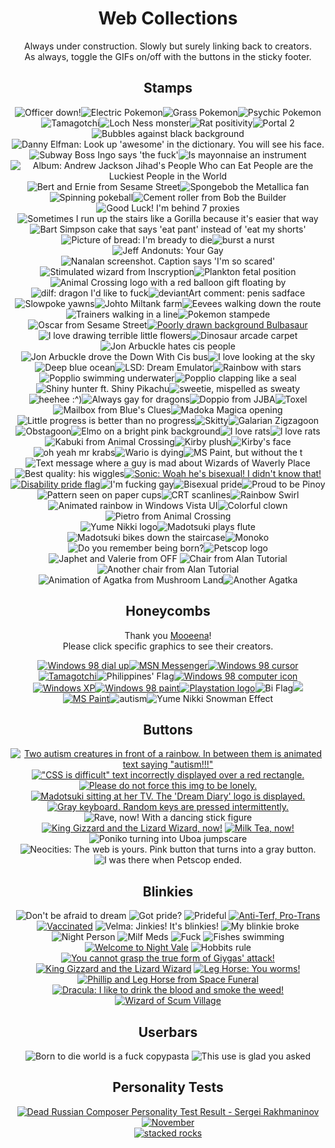 <center>

# Web Collections
Always under construction. Slowly but surely linking back to creators.  
As always, toggle the GIFs on/off with the buttons in the sticky footer.

## Stamps ##

<span class="stamps55">
<img src="./stamps/99w55h/officerDown.png" alt="Officer down!"><img src="./stamps/99w55h/electricPokes.gif" alt="Electric Pokemon"><img src="./stamps/99w55h/grassPokes.gif" alt="Grass Pokemon"><img src="./stamps/99w55h/psychicPokes.gif" alt="Psychic Pokemon"><img src="./stamps/99w55h/tamagotchi.png" alt="Tamagotchi"><img class="freezeframe" style="vertical-align: initial;" src="./stamps/99w55h/nessie.gif" alt="Loch Ness monster"><img class="freezeframe" style="vertical-align: initial;" src="./stamps/99w55h/ratPositivity.gif" alt="Rat positivity"><img class="freezeframe" style="vertical-align: initial;" src="./stamps/99w55h/portal.gif" alt="Portal 2"></span><span class="stamps56"><img class="freezeframe" style="vertical-align: initial;" src="./stamps/99w56h/bubbles.gif" alt="Bubbles against black background"><img src="./stamps/99w56h/dannyElfman.png" alt="Danny Elfman: Look up 'awesome' in the dictionary. You will see his face."><img src="./stamps/99w56h/dafuq.png" alt="Subway Boss Ingo says 'the fuck'"><img src="./stamps/99w56h/mayonnaise.jpg" alt="Is mayonnaise an instrument"><img src="./stamps/99w56h/ajj.png" alt="Album: Andrew Jackson Jihad&#39;s People Who can Eat People are the Luckiest People in the World"><img src="./stamps/99w56h/bertAndErnie.png" alt="Bert and Ernie from Sesame Street"><img src="./stamps/99w56h/spongeMetal.png" alt="Spongebob the Metallica fan"><img class="freezeframe" style="vertical-align:initial;" src="./stamps/99w56h/pokeball.gif" alt="Spinning pokeball"><img class="freezeframe" style="vertical-align:initial;" src="./stamps/99w56h/dizzy.gif" alt="Cement roller from Bob the Builder"><img src="./stamps/99w56h/sevenProxies.png" alt="Good Luck! I'm behind 7 proxies"><img src="./stamps/99w56h/gorilla.png" alt="Sometimes I run up the stairs like a Gorilla because it's easier that way"><img src="./stamps/99w56h/eatPant.png" alt="Bart Simpson cake that says 'eat pant' instead of 'eat my shorts'"><img src="./stamps/99w56h/bready.png" alt="Picture of bread: I'm bready to die"><img src="./stamps/99w56h/burstANurst.png" alt="burst a nurst"><img src="./stamps/99w56h/jeffAndonuts.png" alt="Jeff Andonuts: Your Gay"><img src="./stamps/99w56h/nanalan.png" alt="Nanalan screenshot. Caption says 'I'm so scared'"><img class="freezeframe" style="vertical-align:initial;" src="./stamps/99w56h/ichorus_buzzly.gif" alt="Stimulated wizard from Inscryption"><img src="./stamps/99w56h/plankton.png" alt="Plankton fetal position"><img class="freezeframe" style="vertical-align: initial;" src="./stamps/99w56h/animalCrossy.gif" alt="Animal Crossing logo with a red balloon gift floating by"><img src="./stamps/99w56h/dilf.png" alt="dilf: dragon I'd like to fuck"><img src="./stamps/99w56h/penis.png" alt="deviantArt comment: penis sadface"><img class="freezeframe" style="vertical-align:initial;" src="./stamps/99w56h/yawn.gif" alt="Slowpoke yawns"><img class="freezeframe" style="vertical-align:initial;" src="./stamps/99w56h/moomooMilk.gif" alt="Johto Miltank farm"><img class="freezeframe" style="vertical-align:initial;" src="./stamps/99w56h/eevee.gif" alt="Eevees walking down the route"><img class="freezeframe" style="vertical-align:initial;" src="./stamps/99w56h/trainerMarch.gif" alt="Trainers walking in a line"><img class="freezeframe" style="vertical-align:initial;" src="./stamps/99w56h/pokemonEscape.gif" alt="Pokemon stampede"><img src="./stamps/99w56h/oscar.png" alt="Oscar from Sesame Street"><a href="https://futurefishy.neocities.org/"><img src="./stamps/99w56h/bulbastamp.png" alt="Poorly drawn background Bulbasaur"></a><img src="./stamps/99w56h/terribleFlowers.png" alt="I love drawing terrible little flowers"><img src="./stamps/99w56h/dinosaurs.png" alt="Dinosaur arcade carpet"><img class="freezeframe" style="vertical-align:initial;" src="./stamps/99w56h/jonArbuckle1.gif" alt="Jon Arbuckle hates cis people"><img class="freezeframe" style="vertical-align:initial;" src="./stamps/99w56h/jonArbuckle2.gif" alt="Jon Arbuckle drove the Down With Cis bus"><img class="freezeframe" style="vertical-align:initial;" src="./stamps/99w56h/cloudGazer.gif" alt="I love looking at the sky"><img src="./stamps/99w56h/oceanWater.png" alt="Deep blue ocean"><img src="./stamps/99w56h/lsd.png" alt="LSD: Dream Emulator"><img src="./stamps/99w56h/rainbowStars.png" alt="Rainbow with stars"><img class="freezeframe" style="vertical-align:initial;" src="./stamps/99w56h/popplioSwim.gif" alt="Popplio swimming underwater"><img class="freezeframe" style="vertical-align:initial;" src="./stamps/99w56h/popplioClap.gif" alt="Popplio clapping like a seal"><img class="freezeframe" style="vertical-align:initial;" src="./stamps/99w56h/shiny.gif" alt="Shiny hunter ft. Shiny Pikachu"><img src="./stamps/99w56h/sweaty.png" alt="sweetie, mispelled as sweaty"><img src="./stamps/99w56h/heehee.gif" alt="heehee :^)"><img src="./stamps/99w56h/gayDragons.png" alt="Always gay for dragons"><img class="freezeframe" style="vertical-align:initial;" src="./stamps/99w56h/doppio.gif" alt="Doppio from JJBA"><img src="./stamps/99w56h/toxel.png" alt="Toxel"><img src="./stamps/99w56h/mailbox.png" alt="Mailbox from Blue's Clues"><img class="freezeframe" style="vertical-align:initial;" src="./stamps/99w56h/meguca.gif" alt="Madoka Magica opening"><img src="./stamps/99w56h/Progress.png" alt="Little progress is better than no progress"><img class="freezeframe" style="vertical-align:initial;" src="./stamps/99w56h/skitty.gif" alt="Skitty"><img src="./stamps/99w56h/Zigzagoon.png" alt="Galarian Zigzagoon"><img src="./stamps/99w56h/obstagoon.png" alt="Obstagoon"><img src="./stamps/99w56h/elmo.png" alt="Elmo on a bright pink background"><img class="freezeframe" style="vertical-align:initial;" src="./stamps/99w56h/ratStamp.gif" alt="I love rats"><img src="./stamps/99w56h/iLoveRats.png" alt="I love rats"><img src="./stamps/99w56h/kabuki.png" alt="Kabuki from Animal Crossing"><img src="./stamps/99w56h/kirb.png" alt="Kirby plush"><img src="./stamps/99w56h/kirbFace.png" alt="Kirby's face"><img src="./stamps/99w56h/mrKrabs.png" alt="oh yeah mr krabs"><img src="./stamps/99w56h/warioIsDying.png" alt="Wario is dying"><img src="./stamps/99w56h/mspain.png" alt="MS Paint, but without the t"><img src="./stamps/99w56h/noIDont.png" alt="Text message where a guy is mad about Wizards of Waverly Place"><img src="./stamps/99w56h/wiggle.png" alt="Best quality: his wiggles"><a href="https://futurefishy.neocities.org/"><img src="./stamps/99w56h/sonic_stamp.png" alt="Sonic: Woah he's bisexual! I didn't know that!"></a>
<br>
<a href="https://futurefishy.neocities.org/"><img src="./stamps/99w56h/disabledSwag.png" alt="Disability pride flag"></a><img src="./stamps/99w56h/imFuckingGay.png" alt="I'm fucking gay"><img src="./stamps/99w56h/bisexualPride.png" alt="Bisexual pride"><img src="./stamps/99w56h/pinoyPride.png" alt="Proud to be Pinoy">
<br>    
<img src="./stamps/99w56h/paperCup.png" alt="Pattern seen on paper cups"><img src="./stamps/99w56h/wavey.png" alt="CRT scanlines"><img src="./stamps/99w56h/rainbowSwirl.png" alt="Rainbow Swirl"><img class="freezeframe" style="vertical-align:initial;" src="./stamps/99w56h/rainbowWindow.gif" alt="Animated rainbow in Windows Vista UI"><img src="./stamps/99w56h/rainbowClown.png" alt="Colorful clown"><img src="./stamps/99w56h/pietro.png" alt="Pietro from Animal Crossing">
<br>    
<img src="./stamps/99w56h/yumeNikkiLogo.png" alt="Yume Nikki logo"><img class="freezeframe" style="vertical-align:initial;" src="./stamps/99w56h/flute.gif" alt="Madotsuki plays flute"><img class="freezeframe" style="vertical-align:initial;" src="./stamps/99w56h/handStaircase.gif" alt="Madotsuki bikes down the staircase"><img src="./stamps/99w56h/monoko.png" alt="Monoko"><img class="freezeframe" style="vertical-align:initial;" src="./stamps/99w56h/rememberBeingBorn.gif" alt="Do you remember being born?"><img src="./stamps/99w56h/petscop.png" alt="Petscop logo"><img src="./stamps/99w56h/valerie.png" alt="Japhet and Valerie from OFF"></span>
<img src="./stamps/alanTutorial1.png" alt="Chair from Alan Tutorial"><img src="./stamps/alanTutorial2.png" alt="Another chair from Alan Tutorial"><img class="freezeframe" style="vertical-align:initial;" src="./stamps/Agatka1.gif" alt="Animation of Agatka from Mushroom Land"><img class="freezeframe" style="vertical-align:initial;" src="./stamps/Agatka2.gif" alt="Another Agatka">

## Honeycombs ##
Thank you [Mooeena](https://mooeena.neocities.org/honeycomb)!  
Please click specific graphics to see their creators.
<div class="honeycomb hc-5">
<a href="https://www.deviantart.com/interocativo"><img src="./honeycombs/Win98dialup.gif" alt="Windows 98 dial up" class="freezeframe"></a><a href="https://www.deviantart.com/interocativo"><img src="./honeycombs/MSNmessenger.png" alt="MSN Messenger"></a><a href="https://www.deviantart.com/interocativo"><img src="./honeycombs/Win98internetclick.gif" alt="Windows 98 cursor" class="freezeframe"></a><a href="https://www.deviantart.com/interocativo"><img src="./honeycombs/tama.gif" alt="Tamagotchi" class="freezeframe"></a><img src="./honeycombs/filipinoFlag.png" alt="Philippines' Flag"><a href="https://www.deviantart.com/interocativo"><img src="./honeycombs/Win98mycomp.png" alt="Windows 98 computer icon"></a><a href="https://kryxyoyo.tumblr.com/"><img src="./honeycombs/windows.gif" alt="Windows XP" class="freezeframe"></a><a href="https://www.deviantart.com/interocativo"><img src="./honeycombs/Win98paint.png" alt="Windows 98 paint"></a><a href="https://kryxyoyo.tumblr.com/"><img src="./honeycombs/playstation.gif" alt="Playstation logo" class="freezeframe"></a><img src="./honeycombs/bisexy.png" alt="Bi Flag"><img src="./honeycombs/help.png"><a href="https://www.deviantart.com/interocativo"><img src="./honeycombs/mspaint.png" alt="MS Paint"></a><img src="./honeycombs/evilAutism.png" alt="autism"><img src="./honeycombs/snowman.gif" alt="Yume Nikki Snowman Effect" class="freezeframe">
</div>

## Buttons

<div class="buttons_88x31"><span class="freezeframe">

[![Two autism creatures in front of a rainbow. In between them is animated text saying "autism!!!"](./88x31/autism!wave.gif)](https://futurefishy.neocities.org/) </span> [!["CSS is difficult" text incorrectly displayed over a red rectangle.](./88x31/css.png)](https://zeusofthecrows.github.io/stadt/gallery/) [![Please do not force this img to be lonely.](./88x31/new-tab.png)](https://zeusofthecrows.github.io/stadt/gallery/) <span class="freezeframe"> [![Madotsuki sitting at her TV. The 'Dream Diary' logo is displayed.](./88x31/fubutton7.gif)](https://zanarkand.neocities.org/withlove) [![Gray keyboard. Random keys are pressed intermittently.](./88x31/colemak.gif)](https://zeusofthecrows.github.io/stadt/gallery/) ![Rave, now! With a dancing stick figure](./88x31/RaveNow3.gif)</span> [![King Gizzard and the Lizard Wizard, now!](./88x31/button-kgatwl.gif)](https://omfg.neocities.org/graphics) [![Milk Tea, now!](./88x31/button-milktea.gif)](https://omfg.neocities.org/graphics) <span class="freezframe"> ![Poniko turning into Uboa jumpscare](./88x31/fubutton8.gif) ![Neocities: The web is yours. Pink button that turns into a gray button.](./88x31/neocities-spin.gif)</span> ![I was there when Petscop ended.](./88x31/petscop_ended.png)
</div>

## Blinkies

<div class="blinkies"><span class="freezeframe">
    
![Don't be afraid to dream](./blinkies/dreamer.gif) ![Got pride?](./blinkies/gotpride.gif) ![Prideful](./blinkies/prideful.gif) [![Anti-Terf, Pro-Trans](./blinkies/pro_trans.gif)](https://omfg.neocities.org/graphics) [![Vaccinated](./blinkies/vaxx.gif)](https://omfg.neocities.org/graphics)
![Velma: Jinkies! It's blinkies!](./blinkies/jinkiesblinkies.gif) ![My blinkie broke](./blinkies/blinkiebroke.gif) ![Night Person](./blinkies/nightperson.gif) ![Milf Meds](./blinkies/milfmeds.gif) ![Fuck](./blinkies/fword.gif) ![Fishes swimming](./blinkies/fishies_blinkies.gif)
[![Welcome to Night Vale](./blinkies/wtnv.gif)](https://lollich0p.tumblr.com/tagged/blinkie/chrono) ![Hobbits rule](./blinkies/hobbits_rule.gif) [![You cannot grasp the true form of Giygas' attack!](./blinkies/earthbound_giygas.gif)](https://vinnyvistazo.com/blinkies) [![King Gizzard and the Lizard Wizard](./blinkies/kgawl.gif)](https://omfg.neocities.org/graphics)
[![Leg Horse: You worms!](./blinkies/legHorse.gif)](https://vinnyvistazo.com/blinkies) [![Phillip and Leg Horse from Space Funeral](./blinkies/phil_and_leg.gif)](https://lollich0p.tumblr.com/tagged/blinkie/chrono) [![Dracula: I like to drink the blood and smoke the weed!](./blinkies/sf_dracula.gif)](https://vinnyvistazo.com/blinkies) [![Wizard of Scum Village](./blinkies/wizard_of_scum.gif)](https://vinnyvistazo.com/blinkies)

</span></div>

## Userbars

![Born to die world is a fuck copypasta](./userbars/born_to_die.png) ![This use is glad you asked](./userbars/gladyouasked.png)

## Personality Tests ##

<div class="center">
<a href="http://www.markberger.com/russian.htm"><img style="max-width:100%;" src="rakhy.png" alt="Dead Russian Composer Personality Test Result - Sergei Rakhmaninov"></a><br><a href="https://alteredorigin.net/zodiac"><img src="https://alteredorigin.net/images/zodiac/aouz-november.png" alt="November" title="What's your Unova Zodiac Pokemon?" border="0" /></a>
<br><a href="https://swiftyshq.neocities.org/fun/quiz/rock.html"><img src="https://swiftyshq.neocities.org/img/quiz/rock/r5.png" alt="stacked rocks" title="you appear collected and calm but youre actually barely holding it together. i dont know if stacking rocks helps, but uh, you can do that, i guess."></a>
</div>

</center>